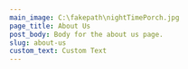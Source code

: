 ```yaml
---
main_image: C:\fakepath\nightTimePorch.jpg
page_title: About Us
post_body: Body for the about us page.
slug: about-us
custom_text: Custom Text
---
```

